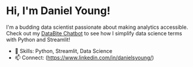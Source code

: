 # Hi, I'm Daniel Young!

I'm a budding data scientist passionate about making analytics accessible. Check out my [DataBite Chatbot](https://github.com/pegasuschild/DataBite-Chatbot) to see how I simplify data science terms with Python and Streamlit!

- 🌟 Skills: Python, Streamlit, Data Science
- 📫 Connect: (https://www.linkedin.com/in/danielsyoung/)
